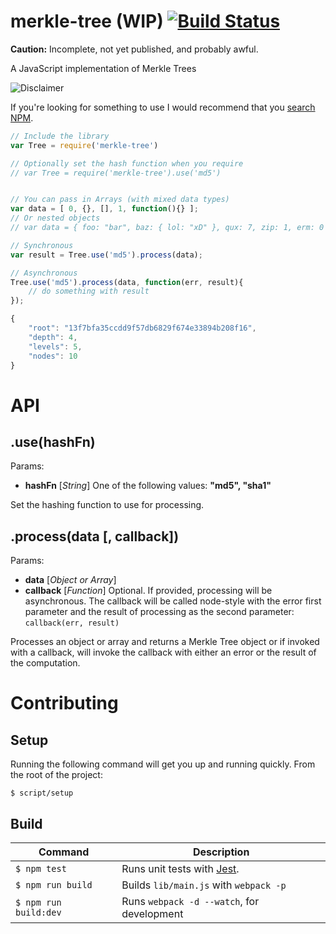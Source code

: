 merkle-tree (**WIP**) [![Build Status](https://travis-ci.org/solomonhawk/merkle-tree.svg?branch=master)](https://travis-ci.org/solomonhawk/merkle-tree)
===========

**Caution:** Incomplete, not yet published, and probably awful.


A JavaScript implementation of Merkle Trees

![Disclaimer](http://i2.kym-cdn.com/photos/images/original/000/638/208/3d1.gif)

If you're looking for something to use I would recommend that you [search NPM](https://www.npmjs.org/search?q=merkle).

```javascript
// Include the library
var Tree = require('merkle-tree')

// Optionally set the hash function when you require
// var Tree = require('merkle-tree').use('md5')


// You can pass in Arrays (with mixed data types)
var data = [ 0, {}, [], 1, function(){} ];
// Or nested objects
// var data = { foo: "bar", baz: { lol: "xD" }, qux: 7, zip: 1, erm: 0 };

// Synchronous
var result = Tree.use('md5').process(data);

// Asynchronous
Tree.use('md5').process(data, function(err, result){
	// do something with result
});

{
	"root": "13f7bfa35ccdd9f57db6829f674e33894b208f16",
	"depth": 4,
	"levels": 5,
	"nodes": 10
}
```


API
===

## .use(hashFn)

Params:
 * 	**hashFn** [*String*]
  	One of the following values: **"md5", "sha1"**

Set the hashing function to use for processing.

## .process(data [, callback])

Params:
 * 	**data** [*Object or Array*]
 * 	**callback** [*Function*]
 	Optional. If provided, processing will be asynchronous. The callback will be
 	called node-style with the error first parameter and the result of processing
 	as the second parameter: `callback(err, result)`

Processes an object or array and returns a Merkle Tree object or if invoked with
a callback, will invoke the callback with either an error or the result of the
computation.

Contributing
============

## Setup

Running the following command will get you up and running quickly. From the root
of the project:

	$ script/setup

## Build

Command | Description
------- | -----------
`$ npm test` | Runs unit tests with [Jest](http://github.com/facebook/jest).
`$ npm run build` | Builds `lib/main.js` with `webpack -p`
`$ npm run build:dev` | Runs `webpack -d --watch`, for development
